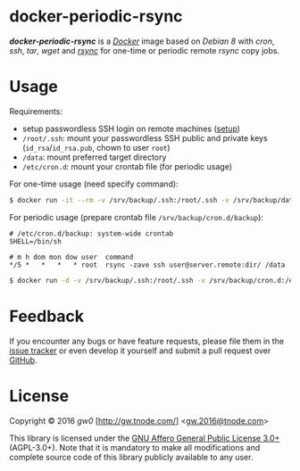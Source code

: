 docker-periodic-rsync
=====================

***docker-periodic-rsync*** is a [*Docker*](http://www.docker.com/) image based on *Debian 8* with *cron*, *ssh*, *tar*, *wget* and [*rsync*](http://en.wikipedia.org/wiki/Rsync) for one-time or periodic remote *rsync* copy jobs.

Usage
=====

Requirements:

- setup passwordless SSH login on remote machines ([setup](http://www.tecmint.com/ssh-passwordless-login-using-ssh-keygen-in-5-easy-steps/))
- `/root/.ssh`: mount your passwordless SSH public and private keys (`id_rsa`/`id_rsa.pub`, chown to user `root`)
- `/data`: mount preferred target directory
- `/etc/cron.d`: mount your crontab file (for periodic usage)

For one-time usage (need specify command):

```bash
$ docker run -it --rm -v /srv/backup/.ssh:/root/.ssh -v /srv/backup/data:/data gw000/periodic-rsync rsync -zave ssh user@server.remote:dir/ /data
```

For periodic usage (prepare crontab file `/srv/backup/cron.d/backup`):

```
# /etc/cron.d/backup: system-wide crontab
SHELL=/bin/sh

# m h dom mon dow user  command
*/5 *   *   *   * root  rsync -zave ssh user@server.remote:dir/ /data
```

```bash
$ docker run -d -v /srv/backup/.ssh:/root/.ssh -v /srv/backup/cron.d:/etc/cron.d -v /srv/backup/data:/data --name backup gw000/periodic-rsync
```


Feedback
========

If you encounter any bugs or have feature requests, please file them in the [issue tracker](https://github.com/matt08/docker-periodic-rsync/issues/) or even develop it yourself and submit a pull request over [GitHub](https://github.com/matt08/docker-periodic-rsync/).


License
=======

Copyright &copy; 2016 *gw0* [<http://gw.tnode.com/>] &lt;<gw.2016@tnode.com>&gt;

This library is licensed under the [GNU Affero General Public License 3.0+](LICENSE_AGPL-3.0.txt) (AGPL-3.0+). Note that it is mandatory to make all modifications and complete source code of this library publicly available to any user.

